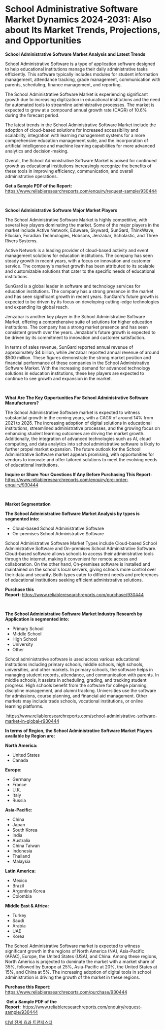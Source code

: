 <p><h1>School Administrative Software Market Dynamics 2024-2031: Also about Its Market Trends, Projections, and Opportunities</h1></p><p><strong>School Administrative Software Market Analysis and Latest Trends</strong></p>
<p><p>School Administrative Software is a type of application software designed to help educational institutions manage their daily administrative tasks efficiently. This software typically includes modules for student information management, attendance tracking, grade management, communication with parents, scheduling, finance management, and reporting.</p><p>The School Administrative Software Market is experiencing significant growth due to increasing digitization in educational institutions and the need for automated tools to streamline administrative processes. The market is expected to grow at a compound annual growth rate (CAGR) of 10.6% during the forecast period.</p><p>The latest trends in the School Administrative Software Market include the adoption of cloud-based solutions for increased accessibility and scalability, integration with learning management systems for a more comprehensive education management suite, and the incorporation of artificial intelligence and machine learning capabilities for more advanced analytics and decision-making.</p><p>Overall, the School Administrative Software Market is poised for continued growth as educational institutions increasingly recognize the benefits of these tools in improving efficiency, communication, and overall administrative operations.</p></p>
<p><strong>Get a Sample PDF of the Report:&nbsp;</strong> <a href="https://www.reliableresearchreports.com/enquiry/request-sample/930444">https://www.reliableresearchreports.com/enquiry/request-sample/930444</a></p>
<p>&nbsp;</p>
<p><strong>School Administrative Software Major Market Players</strong></p>
<p><p>The School Administrative Software Market is highly competitive, with several key players dominating the market. Some of the major players in the market include Active Network, Eduware, Skyward, SunGard, ThinkWave, Ellucian, Foradian Technologies, Hobsons, Jenzabar, Scholastic, and Three Rivers Systems.</p><p>Active Network is a leading provider of cloud-based activity and event management solutions for education institutions. The company has seen steady growth in recent years, with a focus on innovation and customer service. The company's market growth has been attributed to its scalable and customizable solutions that cater to the specific needs of educational institutions.</p><p>SunGard is a global leader in software and technology services for education institutions. The company has a strong presence in the market and has seen significant growth in recent years. SunGard's future growth is expected to be driven by its focus on developing cutting-edge technologies and expanding its global reach.</p><p>Jenzabar is another key player in the School Administrative Software Market, offering a comprehensive suite of solutions for higher education institutions. The company has a strong market presence and has seen consistent growth over the years. Jenzabar's future growth is expected to be driven by its commitment to innovation and customer satisfaction.</p><p>In terms of sales revenue, SunGard reported annual revenue of approximately $4 billion, while Jenzabar reported annual revenue of around $500 million. These figures demonstrate the strong market position and financial performance of these companies in the School Administrative Software Market. With the increasing demand for advanced technology solutions in education institutions, these key players are expected to continue to see growth and expansion in the market.</p></p>
<p>&nbsp;</p>
<p><strong>What Are The Key Opportunities For School Administrative Software Manufacturers?</strong></p>
<p><p>The School Administrative Software market is expected to witness substantial growth in the coming years, with a CAGR of around 14% from 2021 to 2026. The increasing adoption of digital solutions in educational institutions, streamlined administrative processes, and the growing focus on enhancing student learning outcomes are driving the market growth. Additionally, the integration of advanced technologies such as AI, cloud computing, and data analytics into school administrative software is likely to further propel market expansion. The future outlook for the School Administrative Software market appears promising, with opportunities for vendors to innovate and offer tailored solutions to meet the evolving needs of educational institutions.</p></p>
<p><strong>Inquire or Share Your Questions If Any Before Purchasing This Report:</strong> <a href="https://www.reliableresearchreports.com/enquiry/pre-order-enquiry/930444">https://www.reliableresearchreports.com/enquiry/pre-order-enquiry/930444</a></p>
<p>&nbsp;</p>
<p><strong>Market Segmentation</strong></p>
<p><strong>The School Administrative Software Market Analysis by types is segmented into:</strong></p>
<p><ul><li>Cloud-based School Administrative Software</li><li>On-premises School Administrative Software</li></ul></p>
<p><p>School Administrative Software Market Types include Cloud-based School Administrative Software and On-premises School Administrative Software. Cloud-based software allows schools to access their administrative tools through the internet, making it convenient for remote access and collaboration. On the other hand, On-premises software is installed and maintained on the school's local servers, giving schools more control over their data and security. Both types cater to different needs and preferences of educational institutions seeking efficient administrative solutions.</p></p>
<p><strong>Purchase this Report:&nbsp;</strong><a href="https://www.reliableresearchreports.com/purchase/930444">https://www.reliableresearchreports.com/purchase/930444</a></p>
<p>&nbsp;</p>
<p><strong>The School Administrative Software Market Industry Research by Application is segmented into:</strong></p>
<p><ul><li>Primary School</li><li>Middle School</li><li>High School</li><li>University</li><li>Other</li></ul></p>
<p><p>School administrative software is used across various educational institutions including primary schools, middle schools, high schools, universities, and other markets. In primary schools, the software helps in managing student records, attendance, and communication with parents. In middle schools, it assists in scheduling, grading, and tracking student progress. High schools benefit from the software for college planning, discipline management, and alumni tracking. Universities use the software for admissions, course planning, and financial aid management. Other markets may include trade schools, vocational institutions, or online learning platforms.</p></p>
<p><a href="https://www.reliableresearchreports.com/school-administrative-software-market-in-global-r930444">&nbsp;https://www.reliableresearchreports.com/school-administrative-software-market-in-global-r930444</a></p>
<p><strong>In terms of Region, the School Administrative Software Market Players available by Region are:</strong></p>
<p>
    <p> <strong> North America: </strong>
        <ul>
            <li>United States</li>
            <li>Canada</li>
        </ul>
        </p> 
    <p> <strong> Europe: </strong>
        <ul>
            <li>Germany</li>
            <li>France</li>
            <li>U.K.</li>
            <li>Italy</li>
            <li>Russia</li>
        </ul>
        </p> 
    <p> <strong> Asia-Pacific: </strong>
        <ul>
            <li>China</li>
            <li>Japan</li>
            <li>South Korea</li>
            <li>India</li>
            <li>Australia</li>
            <li>China Taiwan</li>
            <li>Indonesia</li>
            <li>Thailand</li>
            <li>Malaysia</li>
        </ul>
        </p> 
    <p> <strong> Latin America: </strong>
        <ul>
            <li>Mexico</li>
            <li>Brazil</li>
            <li>Argentina Korea</li>
            <li>Colombia</li>
        </ul>
        </p> 
    <p> <strong> Middle East & Africa: </strong>
        <ul>
            <li>Turkey</li>
            <li>Saudi</li>
            <li>Arabia</li>
            <li>UAE</li>
            <li>Korea</li>
        </ul>
    </p>
    </p>
<p><p>The School Administrative Software market is expected to witness significant growth in the regions of North America (NA), Asia-Pacific (APAC), Europe, the United States (USA), and China. Among these regions, North America is projected to dominate the market with a market share of 35%, followed by Europe at 25%, Asia-Pacific at 20%, the United States at 15%, and China at 5%. The increasing adoption of digital tools in school administration is driving the growth of the market in these regions.</p></p>
<p><strong>Purchase this Report: </strong><a href="https://www.reliableresearchreports.com/purchase/930444">https://www.reliableresearchreports.com/purchase/930444</a></p>
<p>&nbsp;<strong>Get a Sample PDF of the Report:&nbsp;&nbsp;</strong><a href="https://www.reliableresearchreports.com/enquiry/request-sample/930444">https://www.reliableresearchreports.com/enquiry/request-sample/930444</a></p>
<p><strong></strong></p>
<p><p><a href="https://github.com/laholand/Market-Research-Report-List-4/blob/main/3593859124341.md">터널 전계 효과 트랜지스터</a></p></p>